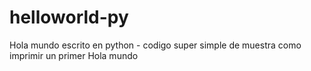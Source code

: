 # helloworld-py
Hola mundo escrito en python - codigo super simple de muestra como imprimir un primer Hola mundo
